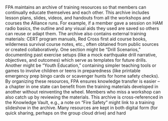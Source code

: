 FPA maintains an archive of training resources so that members can continually educate themselves and each other. This archive includes lesson plans, slides, videos, and handouts from all the workshops and courses the Alliance runs. For example, if a member gave a session on HAM radio basics, the outline and any visual aids they used are saved so others can reuse or adapt them. The archive also contains external training materials: CERT program manuals, Red Cross first aid course books, wilderness survival course notes, etc., often obtained from public sources or created collaboratively. One section might be “Drill Scenarios,” documenting past exercise setups (like a mock earthquake drill narrative, objectives, and outcomes) which serve as templates for future drills. Another might be “Youth Education,” containing simpler teaching tools or games to involve children or teens in preparedness (like printable emergency prep bingo cards or scavenger hunts for home safety checks). By organizing these resources, FPA ensures knowledge transfer is easier – a chapter in one state can benefit from the training materials developed in another without reinventing the wheel. Members who miss a workshop can also catch up by reviewing the materials. This archive is cross-referenced in the Knowledge Vault, e.g., a note on “Fire Safety” might link to a training slideshow in the archive. Many resources are kept in both digital form (for quick sharing, perhaps on the group cloud drive) and hard